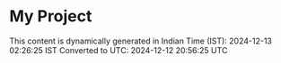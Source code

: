 # My Project

This content is dynamically generated in Indian Time (IST): 2024-12-13 02:26:25 IST
Converted to UTC: 2024-12-12 20:56:25 UTC

